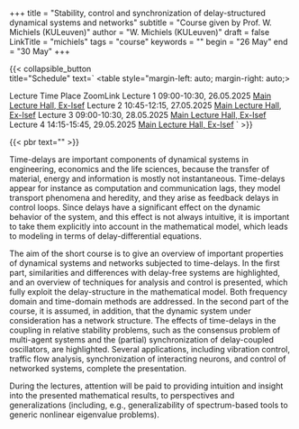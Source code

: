 +++
title = "Stability, control and synchronization of delay-structured dynamical systems and networks"
subtitle = "Course given by Prof. W. Michiels (KULeuven)"
author = "W. Michiels (KULeuven)"
draft = false
LinkTitle = "michiels"
tags = "course"
keywords = ""
begin = "26 May"
end = "30 May"
+++

{{< collapsible_button  
    title="Schedule" 
    text=`
    <table style="margin-left: auto; margin-right: auto;>
  <thead>
    <tr style="text-align: right;">
      <th>Lecture</th>
      <th>Time</th>
      <th>Place</th>
      <th>ZoomLink</th>
    </tr>
  </thead>
  <tbody>
    <tr>
      <td>Lecture 1</td>
      <td>09:00-10:30, 26.05.2025</td>
      <td><a href='https://www.google.com/maps/dir//Gran+Sasso+Science+Institute,+Viale+Francesco+Crispi,+7+Rectorate,+Via+Michele+Iacobucci,+2,+67100+L'Aquila+AQ,+Italy/@42.3445687,13.31408'>Main Lecture Hall, Ex-Isef</a></td>
      <td></td>
    </tr>
    <tr>
      <td>Lecture 2</td>
      <td>10:45-12:15, 27.05.2025</td>
      <td><a href='https://www.google.com/maps/dir//Gran+Sasso+Science+Institute,+Viale+Francesco+Crispi,+7+Rectorate,+Via+Michele+Iacobucci,+2,+67100+L'Aquila+AQ,+Italy/@42.3445687,13.31408'>Main Lecture Hall, Ex-Isef</a></td>
      <td></td>
    </tr>
    <tr>
      <td>Lecture 3</td>
      <td>09:00-10:30, 28.05.2025</td>
      <td><a href='https://www.google.com/maps/dir//Gran+Sasso+Science+Institute,+Viale+Francesco+Crispi,+7+Rectorate,+Via+Michele+Iacobucci,+2,+67100+L'Aquila+AQ,+Italy/@42.3445687,13.31408'>Main Lecture Hall, Ex-Isef</a></td>
      <td></td>
    </tr>
    <tr>
      <td>Lecture 4</td>
      <td>14:15-15:45, 29.05.2025</td>
      <td><a href='https://www.google.com/maps/dir//Gran+Sasso+Science+Institute,+Viale+Francesco+Crispi,+7+Rectorate,+Via+Michele+Iacobucci,+2,+67100+L'Aquila+AQ,+Italy/@42.3445687,13.31408'>Main Lecture Hall, Ex-Isef</a></td>
      <td></td>
    </tr>
  </tbody>
</table>`
>}}

{{< pbr text="" >}}

Time-delays are important components of dynamical systems in engineering, economics and the life sciences, because the transfer of material, energy and information is mostly not instantaneous. Time-delays appear for instance as computation and communication lags, they model transport phenomena and heredity, and they arise as feedback delays in control loops. Since delays have a significant effect on the dynamic behavior of the system, and this effect is not always intuitive, it is important to take them explicitly into account in the mathematical model, which leads to modeling in terms of delay-differential equations. 

The aim of the short course is to give an overview of important properties of dynamical systems and networks subjected to time-delays. In the first part, similarities and differences with delay-free systems are highlighted, and an overview of techniques for analysis and control is presented, which fully exploit the delay-structure in the mathematical model. Both frequency domain and time-domain methods are addressed. In the second part of the course, it is assumed, in addition, that the dynamic system under consideration has a network structure. The effects of time-delays in the coupling in relative stability problems, such as the consensus problem of multi-agent systems and the (partial) synchronization of delay-coupled oscillators, are highlighted.  Several applications, including vibration control, traffic flow analysis, synchronization of interacting neurons, and control of networked systems, complete the presentation.

During the lectures, attention will be paid to providing intuition and insight into the presented mathematical results, to perspectives and generalizations (including, e.g., generalizability of spectrum-based tools to generic nonlinear eigenvalue problems).
